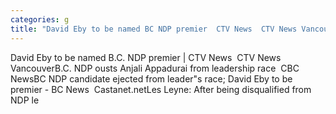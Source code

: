 ```yaml
---
categories: g
title: "David Eby to be named BC NDP premier  CTV News  CTV News Vancouver"
---
```

David Eby to be named B.C. NDP premier | CTV News&nbsp;&nbsp;CTV News VancouverB.C. NDP ousts Anjali Appadurai from leadership race&nbsp;&nbsp;CBC NewsBC NDP candidate ejected from leader"s race; David Eby to be premier - BC News&nbsp;&nbsp;Castanet.netLes Leyne: After being disqualified from NDP le